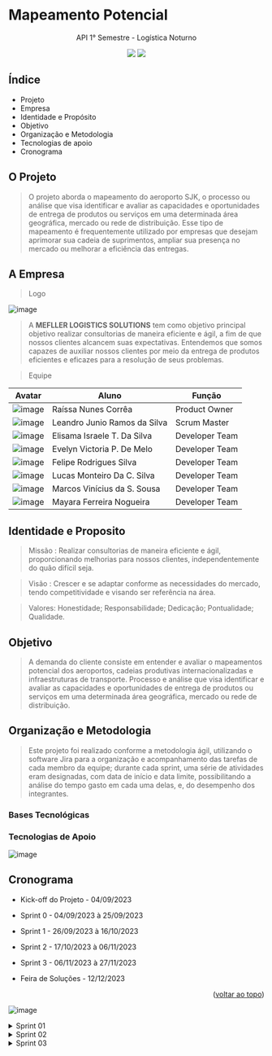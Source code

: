 # Mapeamento Potencial
<p align="center"> 
API 1° Semestre - Logística Noturno
</p> 
  
<p align="center">   
 <img src="https://img.shields.io/badge/Status%3A-DONE-green"/>
 <a href="http://fatecsjc-prd.azurewebsites.net/"><img src="https://img.shields.io/badge/Instituição%3A-FATEC-red"/></a>
</p>

## **Índice**

* Projeto
* Empresa
* Identidade e Propósito
* Objetivo
* Organização e Metodologia
* Tecnologias de apoio
* Cronograma
 

## **O Projeto**
> O projeto aborda o mapeamento do aeroporto SJK, o processo ou análise que visa identificar e avaliar as capacidades e oportunidades de entrega de produtos ou serviços em uma determinada área geográfica, mercado ou rede de distribuição. Esse tipo de mapeamento é frequentemente utilizado por empresas que desejam aprimorar sua cadeia de suprimentos, ampliar sua presença no mercado ou melhorar a eficiência das entregas.

## **A Empresa**
> Logo

![image](https://github.com/Mefller/mapeamento-potencial/assets/144354286/79973ebd-049e-4cdd-b8bf-a9d6ee4ea959)


> A **MEFLLER LOGISTICS SOLUTIONS** tem como objetivo principal objetivo realizar consultorias de maneira eficiente e ágil, a fim de que nossos clientes alcancem suas expectativas. Entendemos que somos capazes de auxiliar nossos clientes por meio da entrega de produtos eficientes e eficazes para a resolução de seus problemas.

 > Equipe 

| Avatar | Aluno | Função | 
| ------ | ----- | -------| 
|![image](https://github.com/Mefller/mapeamento-potencial/assets/144354286/ecb7c381-31f4-491a-a0d5-e8e46d61f099)| Raíssa Nunes Corrêa | Product Owner | 
|![image](https://github.com/Mefller/mapeamento-potencial/assets/144354286/62a5893a-f533-400d-aa4a-d7bf709ab96e)|Leandro Junio Ramos da Silva | Scrum Master | 
|![image](https://github.com/Mefller/mapeamento-potencial/assets/144354286/7132aa83-a0f0-4797-99da-855ff78b0efa)| Elisama Israele T. Da Silva | Developer Team | 
|![image](https://github.com/Mefller/mapeamento-potencial/assets/144354286/1c80bf75-b41c-48f6-8bbc-43ea71a0b639)| Evelyn Victoria P. De Melo  | Developer Team |
|![image](https://github.com/Mefller/mapeamento-potencial/assets/144354286/0db67253-7855-4d97-9e5b-927bf5ecf4e3)| Felipe Rodrigues Silva | Developer Team | 
|![image](https://github.com/Mefller/mapeamento-potencial/assets/144354286/d14ad057-9c30-4cc5-92c4-213acbcd16c7)| Lucas Monteiro Da C. Silva | Developer Team |
|![image](https://github.com/Mefller/mapeamento-potencial/assets/144354286/c3139c90-7f79-4627-b34f-a4d68d486a4b)| Marcos Vinícius da S. Sousa | Developer Team | 
|![image](https://github.com/Mefller/mapeamento-potencial/assets/144354286/149ea356-9f1e-4191-99b8-24f102d8f315)| Mayara Ferreira Nogueira | Developer Team |

                                                                                                                                                                                                                                                                                      
## Identidade e Proposito

> Missão : Realizar consultorias de maneira eficiente e ágil, proporcionando melhorias para nossos clientes, independentemente do quão difícil seja.

> Visão : Crescer e se adaptar conforme as necessidades do mercado, tendo competitividade e visando ser referência na área.

> Valores: Honestidade; Responsabilidade; Dedicação; Pontualidade; Qualidade.


## Objetivo 
> A demanda do cliente consiste em entender e avaliar o mapeamentos potencial dos aeroportos, cadeias produtivas internacionalizadas e infraestruturas de transporte. Processo e análise que visa identificar e avaliar as capacidades e oportunidades de entrega de produtos ou serviços em uma determinada área geográfica, mercado ou rede de distribuição.

## Organização e Metodologia
> Este projeto foi realizado conforme a metodologia ágil, utilizando o software Jira para a organização e acompanhamento das tarefas de cada membro da equipe; durante cada sprint, uma série de atividades eram designadas, com data de início e data limite, possibilitando a análise do tempo gasto em cada uma delas, e, do desempenho dos integrantes.

### Bases Tecnológicas
### Tecnologias de Apoio

![image](https://github.com/Mefller/mapeamento-potencial/assets/144354286/abfbb4a9-a495-4541-b159-552172ebce07)



## Cronograma

* Kick-off do Projeto - 04/09/2023

* Sprint 0 - 04/09/2023 à 25/09/2023

* Sprint 1 - 26/09/2023 à 16/10/2023 

* Sprint 2 - 17/10/2023 à 06/11/2023

* Sprint 3 - 06/11/2023 à 27/11/2023 

* Feira de Soluções - 12/12/2023
                                                                                                                                                                                     <p align="right">(<a href="#top">voltar ao topo</a>)

![image](https://github.com/Mefller/mapeamento-potencial/assets/144354286/b55aef70-1339-4fa8-9957-9a895deb894d)


<details>
<summary>Sprint 01</summary>

 _Concluido_

>Backlog
<div id="top"></div>
<p align="center">
  
![image](https://github.com/Mefller/mapeamento-potencial/assets/144354286/b36a8176-b5c5-447f-b622-29d2c481aa0a)



>Burndown Chart

_Por Tempo_
<div id="top"></div>
<p align="center">

![image](https://github.com/Mefller/mapeamento-potencial/assets/144354286/18331696-7e39-475d-98de-01c0d5949e2e)


_Por Itens_

<p align="center">
      

![image](https://github.com/Mefller/mapeamento-potencial/assets/144354286/238e09ce-1bc1-4dc0-8ced-44a86ac386f1)

_Potótipo de Dashboard_

>Importação


![image](https://github.com/Mefller/mapeamento-potencial/assets/144354286/db2bd244-7024-48eb-8354-b39ed5821ca7)

>Exportação


![image](https://github.com/Mefller/mapeamento-potencial/assets/144354286/885a75f3-a186-4622-95d7-adb8ab6487c1)




     
</details>
  
<details>
<summary>Sprint 02</summary>

_Em Desenvolvimento_

>Backlog
<div id="top"></div>
<p align="center">

![image](https://github.com/Mefller/mapeamento-potencial/assets/144354286/2bcdb00f-47ff-4e61-9bd2-3b99bf4ce8a1)

      
>Burndown Chart
  
_Por Tempo_
<div id="top"></div>
<p align="center">

![image](https://github.com/Mefller/mapeamento-potencial/assets/144354286/6c7e3021-5eb7-4a67-870a-7e0df41b79df)

  
_Por Itens_
<div id="top"></div>
<p align="center">

![image](https://github.com/Mefller/mapeamento-potencial/assets/144354286/acabcfc8-384a-4d38-a863-2489a35bc91f)

_Potótipo de Dashboard_

> Importação

![image](https://github.com/Mefller/mapeamento-potencial/assets/144354286/35f0144a-d117-4d64-b564-ce5dce1623eb)

> Exportação

![image](https://github.com/Mefller/mapeamento-potencial/assets/144354286/775d60fc-bf3c-4746-95ed-5b43bef38756)


</details>

  
<details>
<summary>Sprint 03</summary>
  
_Em Desenvolvimento_


>Backlog
<div id="top"></div>
<p align="center">
     
  
>Burndown Chart
  
_Por Itens_
<div id="top"></div>
<p align="center">
     
  
_Por Tempo_
<div id="top"></div>
<p align="center">
       
  
</details>
  







